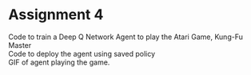 # Assignment 4
Code to train a Deep Q Network Agent to play the Atari Game, Kung-Fu Master\
Code to deploy the agent using saved policy\
GIF of agent playing the game.
